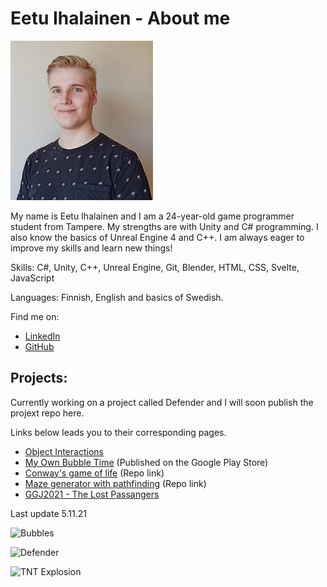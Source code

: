 # Eetu Ihalainen - About me
![Eetu](./images/Eetu.png)

My name is Eetu Ihalainen and I am a 24-year-old game programmer student from Tampere. My strengths are with Unity and C# programming. I also know the basics of Unreal Engine 4 and C++. I am always eager to improve my skills and learn new things!

Skills: C#, Unity, C++, Unreal Engine, Git, Blender, HTML, CSS, Svelte, JavaScript

Languages: Finnish, English and basics of Swedish.

Find me on:

*   [LinkedIn](https://www.linkedin.com/in/eetu-ihalainen/)
*   [GitHub](https://github.com/Eetui)


## Projects:

Currently working on a project called Defender and I will soon publish the projext repo here.

Links below leads you to their corresponding pages.

*   [Object Interactions](./objectinteractions-page.html)
*   [My Own Bubble Time](./MyOwnBubbleTime.html) (Published on the Google Play Store)
*   [Conway's game of life](https://github.com/Eetui/GameOfLife) (Repo link)
*   [Maze generator with pathfinding](https://github.com/Eetui/MazeWithPathfinding) (Repo link)
*   [GGJ2021 - The Lost Passangers](https://globalgamejam.org/2021/games/lost-passengers-5)

Last update 5.11.21

![Bubbles](https://j.gifs.com/BrB6zx.gif)

![Defender](https://j.gifs.com/jYvEGR.gif)

![TNT Explosion](https://j.gifs.com/DqkqxK.gif)

